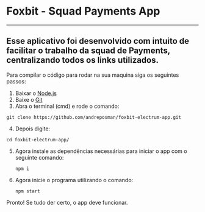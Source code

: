 # Foxbit - Squad Payments App #

---
  Esse aplicativo foi desenvolvido com intuito de facilitar o trabalho da squad
  de Payments, centralizando todos os links utilizados.
---

Para compilar o código para rodar na sua maquina siga os seguintes passos:

1. Baixar o [Node.js](https://nodejs.org/en/)
2. Baixe o [Git](https://git-scm.com/)
3.  Abra o terminal \(cmd\) e rode o comando:

   ```text
   git clone https://github.com/andreposman/foxbit-electrum-app.git
   ```

4.  Depois digite:

   ```text
   cd foxbit-electrum-app/
   ```

5. Agora instale as dependências necessárias para iniciar o app com o seguinte comando:

   ```text
   npm i
   ```

6. Agora inicie o programa utilizando o comando:

   ```text
   npm start
   ```



Pronto! Se tudo der certo, o app deve funcionar.



